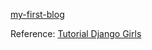 <a href="http://ricardolv.pythonanywhere.com/" target="_blank">my-first-blog</a>


Reference: [Tutorial Django Girls](http://tutorial.djangogirls.org/)
